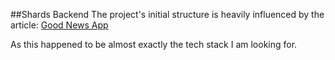 ##Shards Backend
The project's initial structure is heavily influenced by the article:
[Good News App](https://kanzitelli.medium.com/good-news-app-golang-flutter-hummingbird-1949f22b299f)

As this happened to be almost exactly the tech stack I am looking for.
